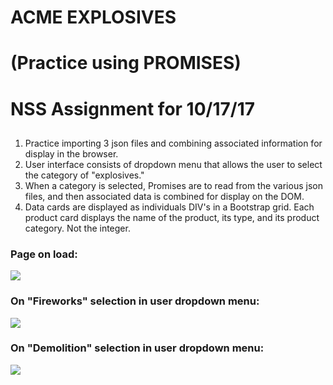 # ACME EXPLOSIVES
# (Practice using PROMISES)
##
# NSS Assignment for 10/17/17

##

1. Practice importing 3 json files and combining associated information for display in the browser.
2. User interface consists of dropdown menu that allows the user to select the category of "explosives."
3. When a category is selected, Promises are to read from the various json files, and then associated data is combined for display on the DOM.
4. Data cards are displayed as individuals DIV's in a Bootstrap grid. Each product card displays the name of the product, its type, and its product category. Not the integer.

### Page on load:
<img src="/img/site1.jgp">

### On "Fireworks" selection in user dropdown menu:
<img src="/img/site2.jgp">

### On "Demolition" selection in user dropdown menu:
<img src="/img/site3.jgp">
